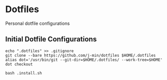 # Dotfiles
Personal dotfile configurations

## Initial Dotfile Configurations

```
echo ".dotfiles" >> .gitignore
git clone --bare https://github.com/j-min/dotfiles $HOME/.dotfiles
alias dot='/usr/bin/git --git-dir=$HOME/.dotfiles/ --work-tree=$HOME'
dot checkout

bash .install.sh
```
